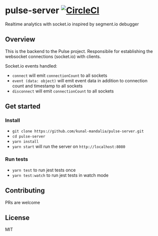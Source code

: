 # pulse-server [![CircleCI](https://circleci.com/gh/kunal-mandalia/pulse-server.svg?style=svg)](https://circleci.com/gh/kunal-mandalia/pulse-server)

Realtime analytics with socket.io inspired by segment.io debugger

## Overview
This is the backend to the Pulse project. Responsibile for establishing the websocket connections (socket.io) with clients.

Socket.io events handled:
- `connect` will emit `connectionCount` to all sockets
- `event (data: object)` will emit event data in addition to connection count and timestamp to all sockets
- `disconnect` will emit `connectionCount` to all sockets

## Get started
### Install
- `git clone https://github.com/kunal-mandalia/pulse-server.git`
- `cd pulse-server`
- `yarn install`
- `yarn start` will run the server on `http://localhost:8080`

### Run tests
- `yarn test` to run jest tests once
- `yarn test:watch` to run jest tests in watch mode

## Contributing
PRs are welcome

## License
MIT